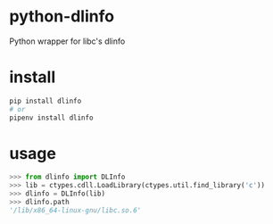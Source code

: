 # python-dlinfo

Python wrapper for libc's dlinfo

# install

```sh
pip install dlinfo
# or
pipenv install dlinfo
```

# usage

```python
>>> from dlinfo import DLInfo
>>> lib = ctypes.cdll.LoadLibrary(ctypes.util.find_library('c'))
>>> dlinfo = DLInfo(lib)
>>> dlinfo.path
'/lib/x86_64-linux-gnu/libc.so.6'
```
